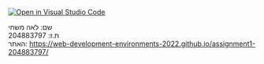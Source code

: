 [![Open in Visual Studio Code](https://classroom.github.com/assets/open-in-vscode-c66648af7eb3fe8bc4f294546bfd86ef473780cde1dea487d3c4ff354943c9ae.svg)](https://classroom.github.com/online_ide?assignment_repo_id=7563137&assignment_repo_type=AssignmentRepo)

שם: לאה משחי <br> 
ת.ז: 204883797 <br>
האתר: https://web-development-environments-2022.github.io/assignment1-204883797/
